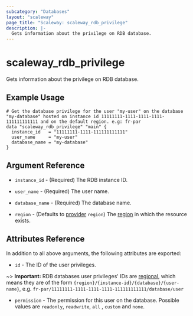 ```yaml
---
subcategory: "Databases"
layout: "scaleway"
page_title: "Scaleway: scaleway_rdb_privilege"
description: |-
  Gets information about the privilege on RDB database.
---
```


# scaleway_rdb_privilege

Gets information about the privilege on RDB database.

## Example Usage

```hcl
# Get the database privilege for the user "my-user" on the database "my-database" hosted on instance id 11111111-1111-1111-1111-111111111111 and on the default region. e.g: fr-par
data "scaleway_rdb_privilege" "main" {
  instance_id   = "11111111-1111-111111111111"
  user_name     = "my-user"
  database_name = "my-database"
}
```

## Argument Reference

- `instance_id` - (Required) The RDB instance ID.

- `user_name` - (Required) The user name.

- `database_name` - (Required) The database name.

- `region` - (Defaults to [provider](../index.md#region) `region`) The [region](../guides/regions_and_zones.md#regions) in which the resource exists.

## Attributes Reference

In addition to all above arguments, the following attributes are exported:

- `id` - The ID of the user privileges.

~> **Important:** RDB databases user privileges' IDs are [regional](../guides/regions_and_zones.md#resource-ids), which means they are of the form `{region}/{instance-id}/{database}/{user-name}`, e.g. `fr-par/11111111-1111-1111-1111-111111111111/database/user`

- `permission` - The permission for this user on the database. Possible values are `readonly`, `readwrite`, `all`
  , `custom` and `none`.
